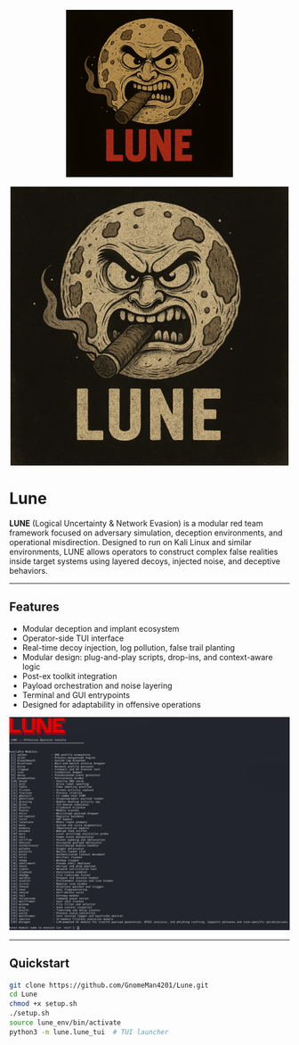 <p align="center">  
  <img src="lune/assets/LUNE_LOGO.png" alt="LUNE Logo" width="300"/> 
</p>

<p align="center">  
  <img src="lune/assets/lune-banner.png" alt="LUNE Banner" width="500"/> 
</p>

# Lune

**LUNE** (Logical Uncertainty & Network Evasion) is a modular red team framework focused on adversary simulation, deception environments, and operational misdirection. Designed to run on Kali Linux and similar environments, LUNE allows operators to construct complex false realities inside target systems using layered decoys, injected noise, and deceptive behaviors.

---

## Features

- Modular deception and implant ecosystem  
- Operator-side TUI interface  
- Real-time decoy injection, log pollution, false trail planting  
- Modular design: plug-and-play scripts, drop-ins, and context-aware logic  
- Post-ex toolkit integration  
- Payload orchestration and noise layering  
- Terminal and GUI entrypoints  
- Designed for adaptability in offensive operations  

<p align="center">  
  <img src="lune/assets/LUNE.png" alt="LUNE UI Screenshot" width="700"/> 
</p>

---

## Quickstart

```bash
git clone https://github.com/GnomeMan4201/Lune.git
cd Lune
chmod +x setup.sh
./setup.sh
source lune_env/bin/activate
python3 -m lune.lune_tui  # TUI launcher

